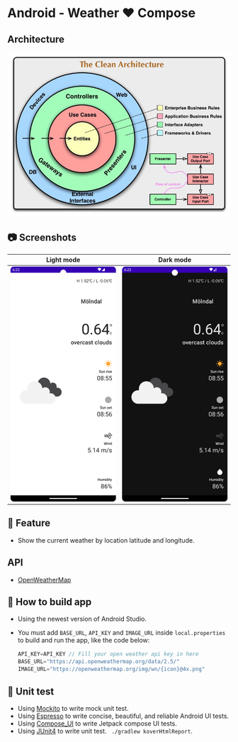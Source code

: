 # Android - Weather ❤️ Compose

## Architecture

<p align="center">
<img src="image/architecture.jpeg?raw=true" />
</p>

## :camera: Screenshots

| Light mode | Dark mode |
| :---: | :---: |
| ![Home Light](image/home_light.png "Home Light") | ![Home Dark](image/home_dark.png "Home Dark") |

## :blue_book: Feature

- Show the current weather by location latitude and longitude.

## API

- [OpenWeatherMap](https://openweathermap.org/)

## :hammer: How to build app

- Using the newest version of Android Studio.
- You must add `BASE_URL`, `API_KEY` and `IMAGE_URL` inside `local.properties` to build and run the app, like the code below:

    ```kotlin
    API_KEY=API_KEY // Fill your open weather api key in here
    BASE_URL="https://api.openweathermap.org/data/2.5/"
    IMAGE_URL="https://openweathermap.org/img/wn/{icon}@4x.png"
    ```


## :mag_right: Unit test

- Using [Mockito](https://site.mockito.org/) to write mock unit test.
- Using [Espresso](https://developer.android.com/training/testing/espresso) to write concise, beautiful, and reliable Android UI tests.
- Using [Compose_UI](https://developer.android.com/jetpack/compose/testing) to write Jetpack compose UI tests.
- Using [JUnit4](https://github.com/Kotlin/kotlinx-kover) to write unit test. ` ./gradlew koverHtmlReport`.
